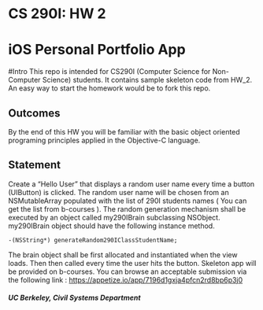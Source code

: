 # CS 290I: HW 2
# iOS Personal Portfolio App


#Intro
This repo is intended for CS290I (Computer Science for Non-Computer Science) students. It contains sample skeleton code from HW_2. An easy way to start the homework would be to fork this repo. 

## Outcomes
By the end of this HW you will be familiar with the basic object oriented programing principles applied in the Objective-C language.
## Statement

Create a “Hello User” that displays a random user name every time a button (UIButton) is clicked. The random user name will be chosen from an NSMutableArray populated with the list of 290I students names ( You can get the list from b-courses ). The random generation mechanism shall be executed by an object called my290IBrain subclassing NSObject. my290IBrain object should have the following instance method. 
```
-(NSString*) generateRandom290IClassStudentName;
```
The brain object shall be first allocated and instantiated when the view loads. Then then called every time the user hits the button.
Skeleton app will be provided on b-courses.
You can browse an acceptable submission via the following link :
https://appetize.io/app/7196d1gxja4pfcn2rd8bp6p3j0


##### UC Berkeley, Civil Systems Department
